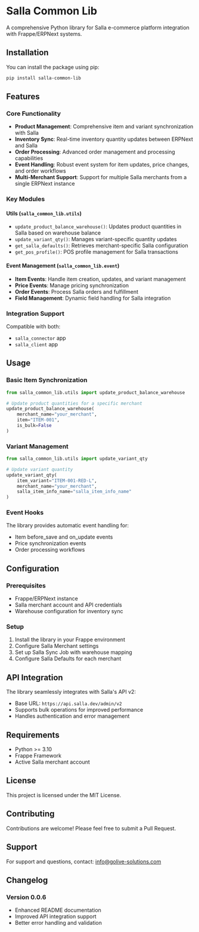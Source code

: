 # Salla Common Lib

A comprehensive Python library for Salla e-commerce platform integration with Frappe/ERPNext systems.

## Installation

You can install the package using pip:

```bash
pip install salla-common-lib
```

## Features

### Core Functionality
- **Product Management**: Comprehensive item and variant synchronization with Salla
- **Inventory Sync**: Real-time inventory quantity updates between ERPNext and Salla
- **Order Processing**: Advanced order management and processing capabilities
- **Event Handling**: Robust event system for item updates, price changes, and order workflows
- **Multi-Merchant Support**: Support for multiple Salla merchants from a single ERPNext instance

### Key Modules

#### Utils (`salla_common_lib.utils`)
- `update_product_balance_warehouse()`: Updates product quantities in Salla based on warehouse balance
- `update_variant_qty()`: Manages variant-specific quantity updates
- `get_salla_defaults()`: Retrieves merchant-specific Salla configuration
- `get_pos_profile()`: POS profile management for Salla transactions

#### Event Management (`salla_common_lib.event`)
- **Item Events**: Handle item creation, updates, and variant management
- **Price Events**: Manage pricing synchronization
- **Order Events**: Process Salla orders and fulfillment
- **Field Management**: Dynamic field handling for Salla integration

### Integration Support
Compatible with both:
- `salla_connector` app
- `salla_client` app

## Usage

### Basic Item Synchronization
```python
from salla_common_lib.utils import update_product_balance_warehouse

# Update product quantities for a specific merchant
update_product_balance_warehouse(
    merchant_name="your_merchant",
    item="ITEM-001",
    is_bulk=False
)
```

### Variant Management
```python
from salla_common_lib.utils import update_variant_qty

# Update variant quantity
update_variant_qty(
    item_variant="ITEM-001-RED-L",
    merchant_name="your_merchant", 
    salla_item_info_name="salla_item_info_name"
)
```

### Event Hooks
The library provides automatic event handling for:
- Item before_save and on_update events
- Price synchronization events
- Order processing workflows

## Configuration

### Prerequisites
- Frappe/ERPNext instance
- Salla merchant account and API credentials
- Warehouse configuration for inventory sync

### Setup
1. Install the library in your Frappe environment
2. Configure Salla Merchant settings
3. Set up Salla Sync Job with warehouse mapping
4. Configure Salla Defaults for each merchant

## API Integration

The library seamlessly integrates with Salla's API v2:
- Base URL: `https://api.salla.dev/admin/v2`
- Supports bulk operations for improved performance
- Handles authentication and error management

## Requirements

- Python >= 3.10
- Frappe Framework
- Active Salla merchant account

## License

This project is licensed under the MIT License.

## Contributing

Contributions are welcome! Please feel free to submit a Pull Request.

## Support

For support and questions, contact: info@golive-solutions.com

## Changelog

### Version 0.0.6
- Enhanced README documentation
- Improved API integration support
- Better error handling and validation
